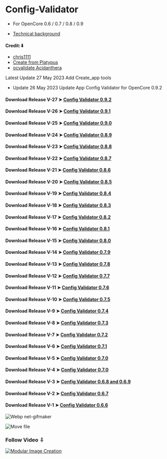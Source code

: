 # Config-Validator
- For OpenCore 0.6 / 0.7 / 0.8 / 0.9

- [Technical background](https://github.com/chris1111/Config-Validator/blob/main/Technical%20background.md)

#### Credit:⬇︎
- [chris1111](https://github.com/chris1111)
- [Create from Platypus](https://github.com/sveinbjornt/Platypus)
- [ocvalidate Acidanthera](https://github.com/acidanthera/OpenCorePkg/tree/master/Utilities/ocvalidate)

Latest Update 27 May 2023 Add Create_app tools

 - Update 26 May 2023 Update App Config Validator for OpenCore 0.9.2

#### Download Release V-27 ➤ [Config Validator 0.9.2](https://github.com/chris1111/Config-Validator/releases/tag/V27) 
#### Download Release V-26 ➤ [Config Validator 0.9.1](https://github.com/chris1111/Config-Validator/releases/tag/V26) 
#### Download Release V-25 ➤ [Config Validator 0.9.0](https://github.com/chris1111/Config-Validator/releases/tag/V25) 
#### Download Release V-24 ➤ [Config Validator 0.8.9](https://github.com/chris1111/Config-Validator/releases/tag/V24) 
#### Download Release V-23 ➤ [Config Validator 0.8.8](https://github.com/chris1111/Config-Validator/releases/tag/V23) 
#### Download Release V-22 ➤ [Config Validator 0.8.7](https://github.com/chris1111/Config-Validator/releases/tag/V22) 
#### Download Release V-21 ➤ [Config Validator 0.8.6](https://github.com/chris1111/Config-Validator/releases/tag/V21)
#### Download Release V-20 ➤ [Config Validator 0.8.5](https://github.com/chris1111/Config-Validator/releases/tag/V20)
#### Download Release V-19 ➤ [Config Validator 0.8.4](https://github.com/chris1111/Config-Validator/releases/tag/V19)
#### Download Release V-18 ➤ [Config Validator 0.8.3](https://github.com/chris1111/Config-Validator/releases/tag/V18)
#### Download Release V-17 ➤ [Config Validator 0.8.2](https://github.com/chris1111/Config-Validator/releases/tag/V17)
#### Download Release V-16 ➤ [Config Validator 0.8.1](https://github.com/chris1111/Config-Validator/releases/tag/V16)
#### Download Release V-15 ➤ [Config Validator 0.8.0](https://github.com/chris1111/Config-Validator/releases/tag/V15)
#### Download Release V-14 ➤ [Config Validator 0.7.9](https://github.com/chris1111/Config-Validator/releases/tag/V14)
#### Download Release V-13 ➤ [Config Validator 0.7.8](https://github.com/chris1111/Config-Validator/releases/tag/V13)
#### Download Release V-12 ➤ [Config Validator 0.7.7](https://github.com/chris1111/Config-Validator/releases/tag/V12)
#### Download Release V-11 ➤ [Config Validator 0.7.6](https://github.com/chris1111/Config-Validator/releases/tag/V11)
#### Download Release V-10 ➤ [Config Validator 0.7.5](https://github.com/chris1111/Config-Validator/releases/tag/V10)
#### Download Release V-9 ➤ [Config Validator 0.7.4](https://github.com/chris1111/Config-Validator/releases/tag/V9)
#### Download Release V-8 ➤ [Config Validator 0.7.3](https://github.com/chris1111/Config-Validator/releases/tag/V8)
#### Download Release V-7 ➤ [Config Validator 0.7.2](https://github.com/chris1111/Config-Validator/releases/tag/V7)
#### Download Release V-6 ➤ [Config Validator 0.7.1](https://github.com/chris1111/Config-Validator/releases/tag/V6)
#### Download Release V-5 ➤ [Config Validator 0.7.0](https://github.com/chris1111/Config-Validator/releases/tag/V5)
#### Download Release V-4 ➤ [Config Validator 0.7.0](https://github.com/chris1111/Config-Validator/releases/tag/V4)
#### Download Release V-3 ➤ [Config Validator 0.6.8 and 0.6.9](https://github.com/chris1111/Config-Validator/releases/tag/V3)
#### Download Release V-2 ➤ [Config Validator 0.6.7](https://github.com/chris1111/Config-Validator/releases/tag/V2)
#### Download Release V-1 ➤ [Config Validator 0.6.6](https://github.com/chris1111/Config-Validator/releases/tag/V1)



![Webp net-gifmaker](https://user-images.githubusercontent.com/6248794/106479561-74997800-6478-11eb-8096-e1f30ed7b3fa.gif)

![Move file](https://user-images.githubusercontent.com/6248794/107689374-bd221400-6c76-11eb-817c-325a32d26d83.png)

### Follow Video ⇩
[![Modular Image Creation](https://user-images.githubusercontent.com/6248794/100680251-23b5b800-333f-11eb-8234-50195475605b.png)](https://youtu.be/KYuYnhAMZi8)
